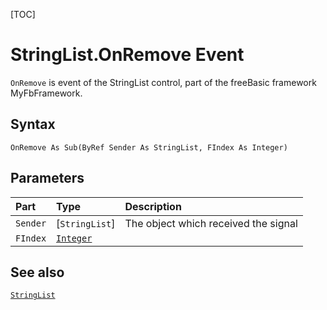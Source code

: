 [TOC]
# StringList.OnRemove Event

`OnRemove` is event of the StringList control, part of the freeBasic framework MyFbFramework.
## Syntax
```freeBasic
OnRemove As Sub(ByRef Sender As StringList, FIndex As Integer)
```

## Parameters

|Part|Type|Description|
| :------------ | :------------ | :------------ |
|`Sender`|[`StringList`]|The object which received the signal|
|`FIndex`|[`Integer`]("https://www.freebasic.net/wiki/KeyPgInteger")||

## See also
[`StringList`](StringList.md)
